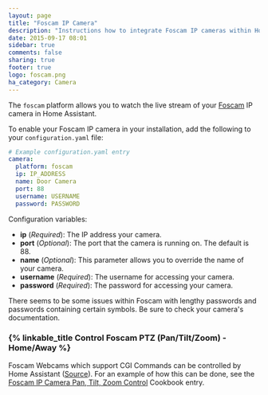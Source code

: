 ```yaml
---
layout: page
title: "Foscam IP Camera"
description: "Instructions how to integrate Foscam IP cameras within Home Assistant."
date: 2015-09-17 08:01
sidebar: true
comments: false
sharing: true
footer: true
logo: foscam.png
ha_category: Camera
---
```



The `foscam` platform allows you to watch the live stream of your [Foscam](http://www.foscam.com/) IP camera in Home Assistant.

To enable your Foscam IP camera in your installation, add the following to your `configuration.yaml` file:

```yaml
# Example configuration.yaml entry
camera:
  platform: foscam
  ip: IP_ADDRESS
  name: Door Camera
  port: 88
  username: USERNAME
  password: PASSWORD
```

Configuration variables:

- **ip** (*Required*): The IP address your camera.
- **port** (*Optional*): The port that the camera is running on. The default is 88. 
- **name** (*Optional*): This parameter allows you to override the name of your camera.
- **username** (*Required*): The username for accessing your camera.
- **password** (*Required*): The password for accessing your camera.

<p class='note'>
There seems to be some issues within Foscam with lengthy passwords and passwords containing certain symbols. Be sure to check your camera's documentation.
</p>
 
### {% linkable_title Control Foscam PTZ (Pan/Tilt/Zoom) - Home/Away %}
 Foscam Webcams which support CGI Commands can be controlled by Home Assistant ([Source](http://www.ipcamcontrol.net/files/Foscam%20IPCamera%20CGI%20User%20Guide-V1.0.4.pdf)). For an example of how this can be done, see the [Foscam IP Camera Pan, Tilt, Zoom Control](/cookbook/foscam_away_mode_PTZ/) Cookbook entry.
